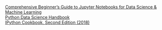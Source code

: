 [Comprehensive Beginner’s Guide to Jupyter Notebooks for Data Science & Machine Learning](https://www.analyticsvidhya.com/blog/2018/05/starters-guide-jupyter-notebook/)  
[Python Data Science Handbook](https://jakevdp.github.io/PythonDataScienceHandbook/index.html)  
[IPython Cookbook, Second Edition (2018)](https://ipython-books.github.io/)
